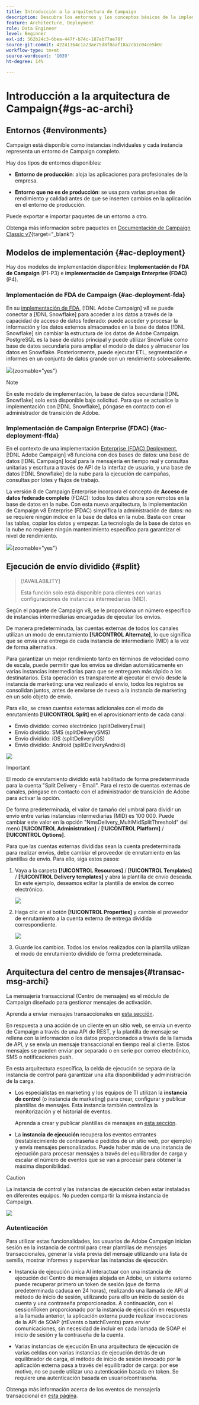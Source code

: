 ```yaml
---
title: Introducción a la arquitectura de Campaign
description: Descubra los entornos y los conceptos básicos de la implementación, incluido cómo informar sobre un entorno de campaña.
feature: Architecture, Deployment
role: Data Engineer
level: Beginner
exl-id: 562b24c3-6bea-447f-b74c-187ab77ae78f
source-git-commit: 42241364c1a23ae75d8f0aaf18a2cb1c04ce5b0c
workflow-type: tm+mt
source-wordcount: '1039'
ht-degree: 14%

---
```


# Introducción a la arquitectura de Campaign{#gs-ac-archi}

## Entornos {#environments}

Campaign está disponible como instancias individuales y cada instancia representa un entorno de Campaign completo.

Hay dos tipos de entornos disponibles:

* **Entorno de producción**: aloja las aplicaciones para profesionales de la empresa.

* **Entorno que no es de producción**: se usa para varias pruebas de rendimiento y calidad antes de que se inserten cambios en la aplicación en el entorno de producción.

Puede exportar e importar paquetes de un entorno a otro.

Obtenga más información sobre paquetes en [Documentación de Campaign Classic v7](https://experienceleague.adobe.com/docs/campaign-classic/using/getting-started/administration-basics/working-with-data-packages.html?lang=es){target="_blank"}

## Modelos de implementación {#ac-deployment}

Hay dos modelos de implementación disponibles: **Implementación de FDA de Campaign** (P1-P3) e **implementación de Campaign Enterprise (FDAC)** (P4).

### Implementación de FDA de Campaign {#ac-deployment-fda}

En su [implementación de FDA](fda-deployment.md), [!DNL Adobe Campaign] v8 se puede conectar a [!DNL Snowflake] para acceder a los datos a través de la capacidad de acceso de datos federado: puede acceder y procesar la información y los datos externos almacenados en la base de datos [!DNL Snowflake] sin cambiar la estructura de los datos de Adobe Campaign. PostgreSQL es la base de datos principal y puede utilizar Snowflake como base de datos secundaria para ampliar el modelo de datos y almacenar los datos en Snowflake. Posteriormente, puede ejecutar ETL, segmentación e informes en un conjunto de datos grande con un rendimiento sobresaliente.


![](assets/P1-P3-architecture.png){zoomable="yes"}

>[!NOTE]
>
>En este modelo de implementación, la base de datos secundaria [!DNL Snowflake] solo está disponible bajo solicitud. Para que se actualice la implementación con [!DNL Snowflake], póngase en contacto con el administrador de transición de Adobe.
>

### Implementación de Campaign Enterprise (FDAC) {#ac-deployment-ffda}

En el contexto de una implementación [Enterprise (FDAC) Deployment](enterprise-deployment.md), [!DNL Adobe Campaign] v8 funciona con dos bases de datos: una base de datos [!DNL Campaign] local para la mensajería en tiempo real y consultas unitarias y escritura a través de API de la interfaz de usuario, y una base de datos [!DNL Snowflake] de la nube para la ejecución de campañas, consultas por lotes y flujos de trabajo.

La versión 8 de Campaign Enterprise incorpora el concepto de **Acceso de datos federado completo** (FDAC): todos los datos ahora son remotos en la base de datos en la nube. Con esta nueva arquitectura, la implementación de Campaign v8 Enterprise (FDAC) simplifica la administración de datos: no se requiere ningún índice en la base de datos en la nube. Basta con crear las tablas, copiar los datos y empezar. La tecnología de la base de datos en la nube no requiere ningún mantenimiento específico para garantizar el nivel de rendimiento.

![](assets/P4-architecture.png){zoomable="yes"}


## Ejecución de envío dividido {#split}

>[!AVAILABILITY]
>
>Esta función solo está disponible para clientes con varias configuraciones de instancias intermediarias (MID).

Según el paquete de Campaign v8, se le proporciona un número específico de instancias intermediarias encargadas de ejecutar los envíos.

De manera predeterminada, las cuentas externas de todos los canales utilizan un modo de enrutamiento **[!UICONTROL Alternate]**, lo que significa que se envía una entrega de cada instancia de intermediario (MID) a la vez de forma alternativa.

Para garantizar un mejor rendimiento tanto en términos de velocidad como de escala, puede permitir que los envíos se dividan automáticamente en varias instancias intermediarias para que se entreguen más rápido a los destinatarios. Esta operación es transparente al ejecutar el envío desde la instancia de marketing: una vez realizado el envío, todos los registros se consolidan juntos, antes de enviarse de nuevo a la instancia de marketing en un solo objeto de envío.

Para ello, se crean cuentas externas adicionales con el modo de enrutamiento **[!UICONTROL Split]** en el aprovisionamiento de cada canal:

* Envío dividido: correo electrónico (splitDeliveryEmail)
* Envío dividido: SMS (splitDeliverySMS)
* Envío dividido: iOS (splitDeliveryIOS)
* Envío dividido: Android (splitDeliveryAndroid)

![](assets/splitted-delivery.png)

>[!IMPORTANT]
>
>El modo de enrutamiento dividido está habilitado de forma predeterminada para la cuenta &quot;Split Delivery - Email&quot;. Para el resto de cuentas externas de canales, póngase en contacto con el administrador de transición de Adobe para activar la opción.
>
>De forma predeterminada, el valor de tamaño del umbral para dividir un envío entre varias instancias intermediarias (MID) es 100 000. Puede cambiar este valor en la opción &quot;NmsDelivery_MultiMidSplitThreshold&quot; del menú **[!UICONTROL Administration]** / **[!UICONTROL Platform]** / **[!UICONTROL Options]**.

Para que las cuentas externas divididas sean la cuenta predeterminada para realizar envíos, debe cambiar el proveedor de enrutamiento en las plantillas de envío. Para ello, siga estos pasos:

1. Vaya a la carpeta **[!UICONTROL Resources]** / **[!UICONTROL Templates]** / **[!UICONTROL Delivery templates]** y abra la plantilla de envío deseada. En este ejemplo, deseamos editar la plantilla de envíos de correo electrónico.

   ![](assets/split-default-list.png)

1. Haga clic en el botón **[!UICONTROL Properties]** y cambie el proveedor de enrutamiento a la cuenta externa de entrega dividida correspondiente.

   ![](assets/split-default-delivery.png)

1. Guarde los cambios. Todos los envíos realizados con la plantilla utilizan el modo de enrutamiento dividido de forma predeterminada.

<!--In addition, you can select split external accounts as the default routing provider for all future delivery templates. To do this, change the value of the **[!UICONTROL xtkoption NmsBroadcast_DefaultProvider]** option to the name of the split account.

![](assets/split-default-options.png) -->

## Arquitectura del centro de mensajes{#transac-msg-archi}

La mensajería transaccional (Centro de mensajes) es el módulo de Campaign diseñado para gestionar mensajes de activación.

Aprenda a enviar mensajes transaccionales en [esta sección](../send/transactional.md).

En respuesta a una acción de un cliente en un sitio web, se envía un evento de Campaign a través de una API de REST, y la plantilla de mensaje se rellena con la información o los datos proporcionados a través de la llamada de API, y se envía un mensaje transaccional en tiempo real al cliente. Estos mensajes se pueden enviar por separado o en serie por correo electrónico, SMS o notificaciones push.

En esta arquitectura específica, la celda de ejecución se separa de la instancia de control para garantizar una alta disponibilidad y administración de la carga.

* Los especialistas en marketing y los equipos de TI utilizan la **instancia de control** (o instancia de marketing) para crear, configurar y publicar plantillas de mensajes. Esta instancia también centraliza la monitorización y el historial de eventos.

  Aprenda a crear y publicar plantillas de mensajes en [esta sección](../send/transactional.md).

* La **instancia de ejecución** recupera los eventos entrantes (restablecimiento de contraseña o pedidos de un sitio web, por ejemplo) y envía mensajes personalizados. Puede haber más de una instancia de ejecución para procesar mensajes a través del equilibrador de carga y escalar el número de eventos que se van a procesar para obtener la máxima disponibilidad.

>[!CAUTION]
>
>La instancia de control y las instancias de ejecución deben estar instaladas en diferentes equipos. No pueden compartir la misma instancia de Campaign.

![](assets/messagecenter_diagram.png)

### Autenticación

Para utilizar estas funcionalidades, los usuarios de Adobe Campaign inician sesión en la instancia de control para crear plantillas de mensajes transaccionales, generar la vista previa del mensaje utilizando una lista de semilla, mostrar informes y supervisar las instancias de ejecución.

* Instancia de ejecución única
Al interactuar con una instancia de ejecución del Centro de mensajes alojada en Adobe, un sistema externo puede recuperar primero un token de sesión (que de forma predeterminada caduca en 24 horas), realizando una llamada de API al método de inicio de sesión, utilizando para ello un inicio de sesión de cuenta y una contraseña proporcionados.
A continuación, con el sessionToken proporcionado por la instancia de ejecución en respuesta a la llamada anterior, la aplicación externa puede realizar invocaciones de la API de SOAP (rtEvents o batchEvents) para enviar comunicaciones, sin necesidad de incluir en cada llamada de SOAP el inicio de sesión y la contraseña de la cuenta.

* Varias instancias de ejecución
En una arquitectura de ejecución de varias celdas con varias instancias de ejecución detrás de un equilibrador de carga, el método de inicio de sesión invocado por la aplicación externa pasa a través del equilibrador de carga: por ese motivo, no se puede utilizar una autenticación basada en token. Se requiere una autenticación basada en usuario/contraseña.

Obtenga más información acerca de los eventos de mensajería transaccional en [esta página](../send/event-processing.md).
